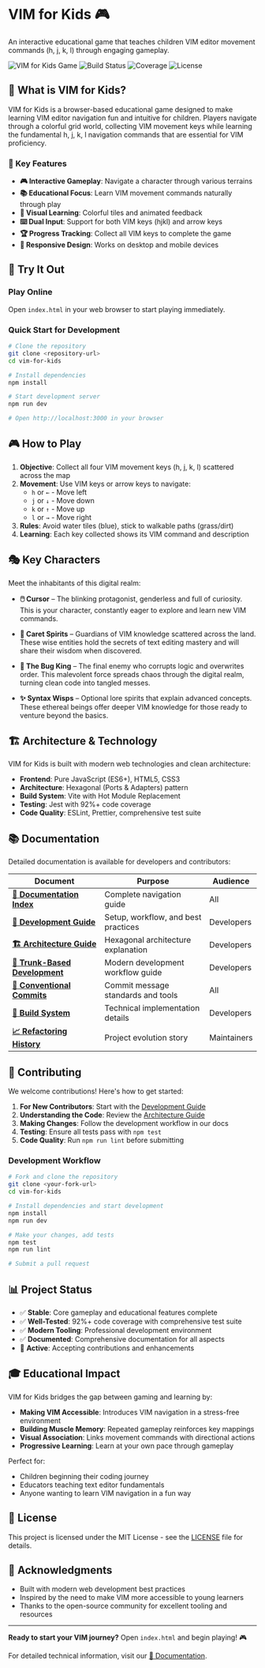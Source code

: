 # VIM for Kids 🎮

An interactive educational game that teaches children VIM editor movement commands (h, j, k, l) through engaging gameplay.

![VIM for Kids Game](https://img.shields.io/badge/Game-Educational-brightgreen) ![Build Status](https://img.shields.io/badge/Build-Passing-success) ![Coverage](https://img.shields.io/badge/Coverage-92%25-brightgreen) ![License](https://img.shields.io/badge/License-MIT-blue)

## 🎯 What is VIM for Kids?

VIM for Kids is a browser-based educational game designed to make learning VIM editor navigation fun and intuitive for children. Players navigate through a colorful grid world, collecting VIM movement keys while learning the fundamental h, j, k, l navigation commands that are essential for VIM proficiency.

### 🌟 Key Features

- **🎮 Interactive Gameplay**: Navigate a character through various terrains
- **📚 Educational Focus**: Learn VIM movement commands naturally through play
- **🎨 Visual Learning**: Colorful tiles and animated feedback
- **⌨️ Dual Input**: Support for both VIM keys (hjkl) and arrow keys
- **🏆 Progress Tracking**: Collect all VIM keys to complete the game
- **📱 Responsive Design**: Works on desktop and mobile devices

## 🚀 Try It Out

### Play Online

Open `index.html` in your web browser to start playing immediately.

### Quick Start for Development

```bash
# Clone the repository
git clone <repository-url>
cd vim-for-kids

# Install dependencies
npm install

# Start development server
npm run dev

# Open http://localhost:3000 in your browser
```

## 🎮 How to Play

1. **Objective**: Collect all four VIM movement keys (h, j, k, l) scattered across the map
2. **Movement**: Use VIM keys or arrow keys to navigate:
   - `h` or `←` - Move left
   - `j` or `↓` - Move down
   - `k` or `↑` - Move up
   - `l` or `→` - Move right
3. **Rules**: Avoid water tiles (blue), stick to walkable paths (grass/dirt)
4. **Learning**: Each key collected shows its VIM command and description

## 🎭 Key Characters

Meet the inhabitants of this digital realm:

- **🖱️ Cursor** – The blinking protagonist, genderless and full of curiosity. This is your character, constantly eager to explore and learn new VIM commands.

- **👻 Caret Spirits** – Guardians of VIM knowledge scattered across the land. These wise entities hold the secrets of text editing mastery and will share their wisdom when discovered.

- **👑 The Bug King** – The final enemy who corrupts logic and overwrites order. This malevolent force spreads chaos through the digital realm, turning clean code into tangled messes.

- **✨ Syntax Wisps** – Optional lore spirits that explain advanced concepts. These ethereal beings offer deeper VIM knowledge for those ready to venture beyond the basics.

## 🏗️ Architecture & Technology

VIM for Kids is built with modern web technologies and clean architecture:

- **Frontend**: Pure JavaScript (ES6+), HTML5, CSS3
- **Architecture**: Hexagonal (Ports & Adapters) pattern
- **Build System**: Vite with Hot Module Replacement
- **Testing**: Jest with 92%+ code coverage
- **Code Quality**: ESLint, Prettier, comprehensive test suite

## 📚 Documentation

Detailed documentation is available for developers and contributors:

| Document                                                         | Purpose                             | Audience    |
| ---------------------------------------------------------------- | ----------------------------------- | ----------- |
| **[📖 Documentation Index](doc/README.md)**                      | Complete navigation guide           | All         |
| **[🚀 Development Guide](doc/DEVELOPMENT.md)**                   | Setup, workflow, and best practices | Developers  |
| **[🏗️ Architecture Guide](doc/ARCHITECTURE.md)**                 | Hexagonal architecture explanation  | Developers  |
| **[🌳 Trunk-Based Development](doc/TRUNK_BASED_DEVELOPMENT.md)** | Modern development workflow guide   | Developers  |
| **[📝 Conventional Commits](doc/CONVENTIONAL_COMMITS.md)**       | Commit message standards and tools  | All         |
| **[🔧 Build System](doc/BUILD_SYSTEM_SUMMARY.md)**               | Technical implementation details    | Developers  |
| **[📈 Refactoring History](doc/REFACTORING_SUMMARY.md)**         | Project evolution story             | Maintainers |

## 🤝 Contributing

We welcome contributions! Here's how to get started:

1. **For New Contributors**: Start with the [Development Guide](doc/DEVELOPMENT.md)
2. **Understanding the Code**: Review the [Architecture Guide](doc/ARCHITECTURE.md)
3. **Making Changes**: Follow the development workflow in our docs
4. **Testing**: Ensure all tests pass with `npm test`
5. **Code Quality**: Run `npm run lint` before submitting

### Development Workflow

```bash
# Fork and clone the repository
git clone <your-fork-url>
cd vim-for-kids

# Install dependencies and start development
npm install
npm run dev

# Make your changes, add tests
npm test
npm run lint

# Submit a pull request
```

## 📊 Project Status

- ✅ **Stable**: Core gameplay and educational features complete
- ✅ **Well-Tested**: 92%+ code coverage with comprehensive test suite
- ✅ **Modern Tooling**: Professional development environment
- ✅ **Documented**: Comprehensive documentation for all aspects
- 🔄 **Active**: Accepting contributions and enhancements

## 🎓 Educational Impact

VIM for Kids bridges the gap between gaming and learning by:

- **Making VIM Accessible**: Introduces VIM navigation in a stress-free environment
- **Building Muscle Memory**: Repeated gameplay reinforces key mappings
- **Visual Association**: Links movement commands with directional actions
- **Progressive Learning**: Learn at your own pace through gameplay

Perfect for:

- Children beginning their coding journey
- Educators teaching text editor fundamentals
- Anyone wanting to learn VIM navigation in a fun way

## 📄 License

This project is licensed under the MIT License - see the [LICENSE](LICENSE) file for details.

## 🙏 Acknowledgments

- Built with modern web development best practices
- Inspired by the need to make VIM more accessible to young learners
- Thanks to the open-source community for excellent tooling and resources

---

**Ready to start your VIM journey?** Open `index.html` and begin playing! 🎮

For detailed technical information, visit our [📖 Documentation](doc/README.md).
